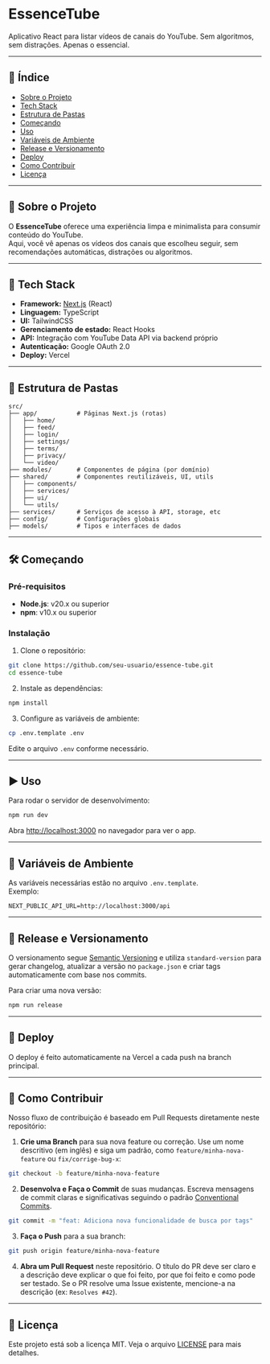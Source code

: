 # EssenceTube

Aplicativo React para listar vídeos de canais do YouTube. Sem algoritmos, sem distrações. Apenas o essencial.

---

## 📖 Índice

- [Sobre o Projeto](#-sobre-o-projeto)
- [Tech Stack](#-tech-stack)
- [Estrutura de Pastas](#-estrutura-de-pastas)
- [Começando](#-começando)
- [Uso](#-uso)
- [Variáveis de Ambiente](#-variáveis-de-ambiente)
- [Release e Versionamento](#-release-e-versionamento)
- [Deploy](#-deploy)
- [Como Contribuir](#-como-contribuir)
- [Licença](#-licença)

---

## 🌟 Sobre o Projeto

O **EssenceTube** oferece uma experiência limpa e minimalista para consumir conteúdo do YouTube.  
Aqui, você vê apenas os vídeos dos canais que escolheu seguir, sem recomendações automáticas, distrações ou algoritmos.

---

## 🚀 Tech Stack

- **Framework:** [Next.js](https://nextjs.org/) (React)
- **Linguagem:** TypeScript
- **UI:** TailwindCSS
- **Gerenciamento de estado:** React Hooks
- **API:** Integração com YouTube Data API via backend próprio
- **Autenticação:** Google OAuth 2.0
- **Deploy:** Vercel

---

## 📁 Estrutura de Pastas

```
src/
├── app/           # Páginas Next.js (rotas)
│   ├── home/
│   ├── feed/
│   ├── login/
│   ├── settings/
│   ├── terms/
│   ├── privacy/
│   └── video/
├── modules/       # Componentes de página (por domínio)
├── shared/        # Componentes reutilizáveis, UI, utils
│   ├── components/
│   ├── services/
│   ├── ui/
│   └── utils/
├── services/      # Serviços de acesso à API, storage, etc
├── config/        # Configurações globais
├── models/        # Tipos e interfaces de dados
```

---

## 🛠️ Começando

### Pré-requisitos

- **Node.js**: v20.x ou superior
- **npm**: v10.x ou superior

### Instalação

1. Clone o repositório:
  ```bash
  git clone https://github.com/seu-usuario/essence-tube.git
  cd essence-tube
  ```

2. Instale as dependências:
  ```bash
  npm install
  ```

3. Configure as variáveis de ambiente:
  ```bash
  cp .env.template .env
  ```
  Edite o arquivo `.env` conforme necessário.

---

## ▶️ Uso

Para rodar o servidor de desenvolvimento:

```bash
npm run dev
```

Abra [http://localhost:3000](http://localhost:3000) no navegador para ver o app.

---

## 🔧 Variáveis de Ambiente

As variáveis necessárias estão no arquivo `.env.template`.  
Exemplo:

```
NEXT_PUBLIC_API_URL=http://localhost:3000/api
```

---

## 🚢 Release e Versionamento

O versionamento segue [Semantic Versioning](https://semver.org/) e utiliza `standard-version` para gerar changelog, atualizar a versão no `package.json` e criar tags automaticamente com base nos commits.

Para criar uma nova versão:

```bash
npm run release
```

---

## 🚀 Deploy

O deploy é feito automaticamente na Vercel a cada push na branch principal.

---

## 🤝 Como Contribuir

Nosso fluxo de contribuição é baseado em Pull Requests diretamente neste repositório:

1.  **Crie uma Branch** para sua nova feature ou correção. Use um nome descritivo (em inglês) e siga um padrão, como `feature/minha-nova-feature` ou `fix/corrige-bug-x`:
  ```bash
  git checkout -b feature/minha-nova-feature
  ```
2.  **Desenvolva e Faça o Commit** de suas mudanças. Escreva mensagens de commit claras e significativas seguindo o padrão [Conventional Commits](https://www.conventionalcommits.org/en/v1.0.0/).
  ```bash
  git commit -m "feat: Adiciona nova funcionalidade de busca por tags"
  ```
3.  **Faça o Push** para a sua branch:
  ```bash
  git push origin feature/minha-nova-feature
  ```
4.  **Abra um Pull Request** neste repositório. O título do PR deve ser claro e a descrição deve explicar o que foi feito, por que foi feito e como pode ser testado. Se o PR resolve uma Issue existente, mencione-a na descrição (ex: `Resolves #42`).

---

## 📜 Licença

Este projeto está sob a licença MIT. Veja o arquivo [LICENSE](LICENSE) para mais detalhes.
